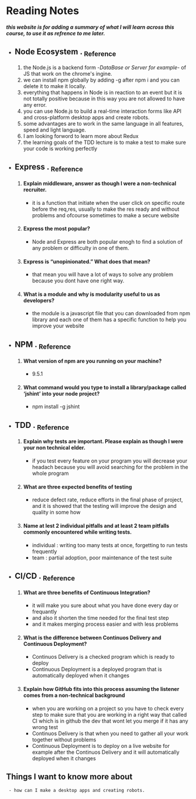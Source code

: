 # Reading Notes
 _**this website is for adding a summary of what I will learn across this course, to use it as refrence to me later.**_ 
 - ## Node Ecosystem   .  [<sub>    Reference </sub>](https://www.sitepoint.com/an-introduction-to-node-js/)
   1. the Node.js is a backend form -*DataBase or Server for example*- of JS that work on the chrome's ingine.
   2. we can install npm globally by adding -g after npm i and you can delete it to make it locally.
   3. everything that happens in Node is in reaction to an event but it is not totally positive because in this way you are not allowed to have any error.
   4. you can use Node.js to build a real-time interaction forms like API and cross-platform desktop apps and create robots.
   5. some advantages are to work in the same language in all features, speed and light language.
   7. I am looking forword to learn more about Redux
   8. the learning goals of the TDD lecture is to make a test to make sure your code is working perfectly
- ## Express   .  [<sub>    Reference </sub>](https://developer.mozilla.org/en-US/docs/Learn/Server-side/Express_Nodejs/Introduction)
    1. #### Explain middleware, answer as though I were a non-technical recruiter.
        - it is a function that initiate when the user click on specific route before the req,res, usually to make the res ready and without problems and ofcourse sometimes to make a secure website 
    3. #### Express the most popular?
       - Node and Express are both popular enogh to find a solution of any problem or difficulty in one of them.
    5. #### Express is “unopinionated.” What does that mean?
       - that mean you will have a lot of ways to solve any problem because you dont have one right way.
    7. #### What is a module and why is modularity useful to us as developers?
       - the module is a javascript file that you can downloaded from npm library and each one of them has a specific function to help you improve your website

- ## NPM   .  [<sub>    Reference </sub>](https://docs.npmjs.com/about-npm)
  1. #### What version of npm are you running on your machine?
     - 9.5.1
  3. #### What command would you type to install a library/package called ‘jshint’ into your node project?
     - npm install -g jshint

- ## TDD   .  [<sub>    Reference </sub>](https://www.agilealliance.org/glossary/tdd/)
  1. #### Explain why tests are important. Please explain as though I were your non technical elder.
     -  if you test every feature on your program you will decrease your headach because you will avoid searching for the problem in the whole program
  3. #### What are three expected benefits of testing
     - reduce defect rate, reduce efforts in the final phase of project, and it is showed that the testing will improve the design and quality in some how
  5. #### Name at lest 2 individual pitfalls and at least 2 team pitfalls commonly encountered while writing tests.
     - individual : writing too many tests at once, forgetting to run tests frequently
     - team : partial adoption, poor maintenance of the test suite 
  
- ## CI/CD   .  [<sub>    Reference </sub>](https://www.youtube.com/watch?v=k2aNsQKwyOo)
    1. #### What are three benefits of Continuous Integration?
        - it will make you sure about what you have done every day or frequantly
        - and also it shorten the time needed for the final test step
        - and it makes merging process easier and with less problems 
    3. #### What is the difference between Continuos Delivery and Continuous Deployment?
        - Continuos Delivery is a checked program which is ready to deploy
        - Continuous Deployment is a deployed program that is automatically deployed when it changes
    5. #### Explain how GitHub fits into this process assuming the listener comes from a non-technical background
        - when you are working on a project so you have to check every step to make sure that you are working in a right way that called CI which is in github the dev that wont let you merge if it has any wrong test
        - Continuos Delivery is that when you need to gather all your work together without problems
        - Continuous Deployment is to deploy on a live website for example after the Continuos Delivery and it will automatically deployed when it changes


## Things I want to know more about
     - how can I make a desktop apps and creating robots.
